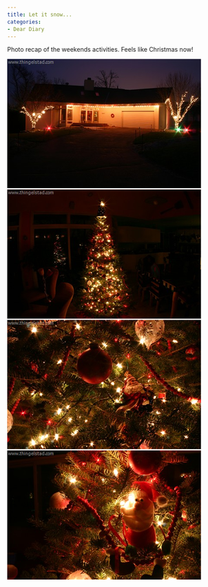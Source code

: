 ```yaml
---
title: Let it snow...
categories:
- Dear Diary
---
```


Photo recap of the weekends activities. Feels like Christmas now!

![](/assets/posts/2004/r_20041205-170948-9878.jpg)  
![](/assets/posts/2004/r_20041205-171356-9881.jpg)  
![](/assets/posts/2004/r_20041205-171816-9887.jpg)  
![](/assets/posts/2004/r_20041205-172032-9890.jpg)
